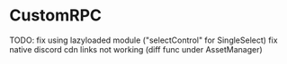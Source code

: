 # CustomRPC

TODO: 
fix using lazyloaded module ("selectControl" for SingleSelect)
fix native discord cdn links not working (diff func under AssetManager)